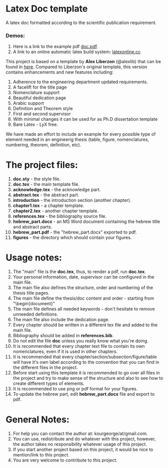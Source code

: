 # Latex Doc template
A latex doc formatted according to the scientific publication requirement.

### Demos:
1. Here is a link to the example pdf [doc.pdf](doc.pdf).
2. A link to an online automatic latex build system: [latexonline.cc](https://latexonline.cc/compile?git=https%3A%2F%2Fgithub.com%2FLaGuer%2Fdoc-latex&target=main.tex&command=pdflatex)


This project is based on a template by **Alex Liberzon** (@alexlib) that can be found in [here](https://github.com/alexlib/tau_thesis_lyx_template).
Compared to Liberzon's original template, this version contains enhancements and new features including:

1. Adherence to the engineering department updated requirements.
2. A facelift for the title page
3. Nomenclature support
4. Beautiful dedication page
4. Arabic support
5. Definition and Theorem style
6. First and second supervisor
7. With minimal changes it can be used for as Ph.D dissertation template
8. Bare Latex - LyX free.

We have made an effort to include an example for every possible type of element needed in an engineerig thesis (table, figure, nomenclatures, numbering, theorem, definition, etc).

**The project files:**
======

1. **doc.sty** - the style file.
2. **doc.tex** - the main template file.
2. **acknowledge.tex** - the acknowledge part.
3. **abstract.tex** - the abstract part.
4. **introduction** - the introduction section (another chapter).
4. **chapter1.tex** - a chapter template.
5. **chapter2.tex** - another chapter template.
6. **references.tex** - the bibliography source file.
7. **hebrew_part.docx** - an MS Word document containing the hebrew title and abstract parts.
8. **hebrew_part.pdf** - the "hebrew_part.docx" exported to pdf.
7. **figures** - the directory which should contain your figures.

**Usage notes:**
======

1. The "main" file is the **doc.tex**, thus, to render a pdf, run **doc.tex**.
2. Your personal information, date, supervisor can be configured in the main file.
3. The main file also defines the structure, order and numbering of the thesis title pages.
4. The main file define the thesis/doc content and order - starting from "\begin{document}"
5. The main file defines all needed keywords - don't hesitate to remove unneeded definitions.
6. The main file also include the dedication page.
6. Every chapter should be written in a different tex file and added to the main file.
7. Bibliography should be added in **references.bib**.
8. Do not edit the file **doc** unless you really know what you're doing.
9. It is recommended that every chapter text file to contain its own nomenclatures, even if it is used in other chapters.
10. It is recommended that every chapter/section/subsection/figure/table will have it's own label according to the convention that you can find in the different files in the project.
10. Before start using this template it is recommended to go over all files in the project and try to make sense of the structure and also to see how to create different types of elements.
11. It is recommended to use png or pdf format for your figures.
12. To update the hebrew part, edit **hebrew_part.docx** file and export to pdf.

**General Notes:**
======

1. For help you can contact the author at: kourgeorge/at/gmail.com.
2. You can use, redistribute and do whatever with this project, however, the author takes no responsibility whatever usage of this project.
3. If you start another project based on this project, it would be nice to mention/link to this project.
4. You are very welcome to contribute to this project.
